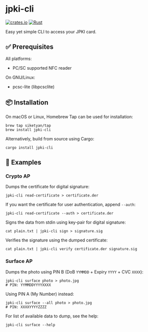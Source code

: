 # jpki-cli
[![crates.io](https://img.shields.io/crates/v/jpki-cli.svg)](https://crates.io/crates/jpki-cli)
[![Rust](https://github.com/siketyan/jpki-rs/actions/workflows/rust.yml/badge.svg)](https://github.com/siketyan/jpki-rs/actions/workflows/rust.yml)

Easy yet simple CLI to access your JPKI card.

## ✅ Prerequisites
All platforms:
- PC/SC supported NFC reader

On GNU/Linux:
- pcsc-lite (libpcsclite)

## 📦 Installation
On macOS or Linux, Homebrew Tap can be used for installation:
```shell
brew tap siketyan/tap
brew install jpki-cli
```

Alternatively, build from source using Cargo:
```shell
cargo install jpki-cli
```

## 💚 Examples
### Crypto AP
Dumps the certificate for digital signature:
```shell
jpki-cli read-certificate > certificate.der
```

If you want the certificate for user authentication, append `--auth`:
```shell
jpki-cli read-certificate --auth > certificate.der
```

Signs the data from stdin using key-pair for digital signature:
```shell
cat plain.txt | jpki-cli sign > signature.sig
```

Verifies the signature using the dumped certificate:
```shell
cat plain.txt | jpki-cli verify certificate.der signature.sig
```

### Surface AP
Dumps the photo using PIN B (DoB `YYMMDD` + Expiry `YYYY` + CVC `XXXX`):
```shell
jpki-cli surface photo > photo.jpg
# PIN: YYMMDDYYYYXXXX
```

Using PIN A (My Number) instead:
```shell
jpki-cli surface --all photo > photo.jpg
# PIN: XXXXYYYYZZZZ
```

For list of available data to dump, see the help:
```shell
jpki-cli surface --help
```